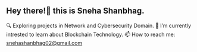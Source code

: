 ## Hey there!👋 this is Sneha Shanbhag.


🔍 Exploring projects in Network and Cybersecurity Domain.
🌱 I’m currently intrested to learn about Blockchain Technology.
📫 How to reach me: snehashanbhag02@gmail.com


